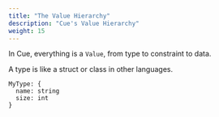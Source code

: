 ```yaml
---
title: "The Value Hierarchy"
description: "Cue's Value Hierarchy"
weight: 15
---
```


In Cue, everything is a `Value`, from type to constraint to data.

A type is like a struct or class in other languages.

```text
MyType: {
  name: string
  size: int
}
```
